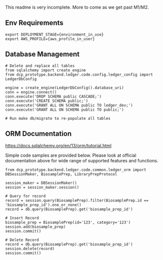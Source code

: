 This readme is very incomplete. More to come as we get past M1/M2.

## Env Requirements
```
export DEPLOYMENT_STAGE={environment_in_use}
export AWS_PROFILE={aws_profile_in_user}
```

## Database Management
```
# Delete and replace all tables
from sqlalchemy import create_engine
from dcp_prototype.backend.ledger.code.config.ledger_config import LedgerDbConfig

engine = create_engine(LedgerDbConfig().database_uri)
conn = engine.connect()
conn.execute('DROP SCHEMA public CASCADE;')
conn.execute('CREATE SCHEMA public;')
conn.execute('GRANT ALL ON SCHEMA public TO ledger_dev;')
conn.execute('GRANT ALL ON SCHEMA public TO public;')

# Run make db/migrate to re-populate all tables
```

## ORM Documentation
https://docs.sqlalchemy.org/en/13/orm/tutorial.html

Simple code samples are provided below. Please look at official documentation above for wide range of supported features and functions.

```
from dcp_prototype.backend.ledger.code.common.ledger_orm import DBSessionMaker, BiosamplePrep, LibraryPrepProtocol

session_maker = DBSessionMaker()
session = session_maker.session()

# Query for record
record = session.query(BiosamplePrep).filter(BiosamplePrep.id == 'biosample_prep_id').one_or_none()
record = db.query(BiosamplePrep).get('biosample_prep_id')

# Insert Record
biosample_prep = BiosamplePrep(id='123', category='123')
session.add(biosample_prep)
session.commit()

# Delete Record
record = db.query(BiosamplePrep).get('biosample_prep_id')
session.delete(record)
session.commit()
```
